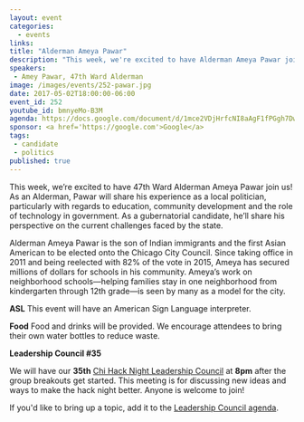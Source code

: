 ```yaml
---
layout: event
categories: 
  - events
links:
title: "Alderman Ameya Pawar"
description: "This week, we're excited to have Alderman Ameya Pawar join us! As an Alderman Pawar will share his experience as a local politician, particularly with regards to education reform and community development, and the role of technology in government. As a gubernatorial candidate, he’ll share his perspective on the current challenges faced by the state."
speakers:
 - Amey Pawar, 47th Ward Alderman
image: /images/events/252-pawar.jpg
date: 2017-05-02T18:00:00-06:00
event_id: 252
youtube_id: bmnyeMo-B3M
agenda: https://docs.google.com/document/d/1mce2VDjHrfcNI8aAgF1fPGgh7Dwnx7agtYzJp5JsCAQ/edit#
sponsor: <a href='https://google.com'>Google</a>
tags: 
 - candidate
 - politics
published: true
---
```


This week, we’re excited to have 47th Ward Alderman Ameya Pawar join us! As an Alderman, Pawar will share his experience as a local politician, particularly with regards to education, community development and the role of technology in government. As a gubernatorial candidate, he’ll share his perspective on the current challenges faced by the state.

Alderman Ameya Pawar is the son of Indian immigrants and the first Asian American to be elected onto the Chicago City Council. Since taking office in 2011 and being reelected with 82% of the vote in 2015, Ameya has secured millions of dollars for schools in his community. Ameya’s work on neighborhood schools—helping families stay in one neighborhood from kindergarten through 12th grade—is seen by many as a model for the city. 

**ASL** This event will have an American Sign Language interpreter.

**Food** Food and drinks will be provided. We encourage attendees to bring their own water bottles to reduce waste.

**Leadership Council #35**

We will have our **35th** [Chi Hack Night Leadership Council](http://chihacknight.org/leadership-council.html) at **8pm** after the group breakouts get started. This meeting is for discussing new ideas and ways to make the hack night better. Anyone is welcome to join! 

If you'd like to bring up a topic, add it to the [Leadership Council agenda](https://docs.google.com/document/d/1zvCQuPaZ99wLVY0_8PNDATJNCYuj89XJUQZujpVCnM4/edit#).
